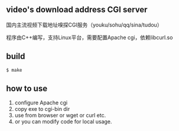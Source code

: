 video's download address CGI server
---
国内主流视频下载地址嗅探CGI服务（youku/sohu/qq/sina/tudou）

程序由C++编写，支持Linux平台，需要配置Apache cgi，依赖libcurl.so


build
---
```bash
$ make
```


how to use
---
1. configure Apache cgi
2. copy exe to cgi-bin dir
3. use from browser or wget or curl etc.
4. or you can modify code for local usage.




 


